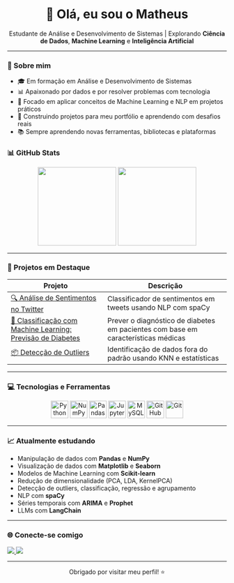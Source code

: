<h1 align="center">👋 Olá, eu sou o Matheus</h1>

<p align="center">
  Estudante de Análise e Desenvolvimento de Sistemas | Explorando <strong>Ciência de Dados</strong>, <strong>Machine Learning</strong> e <strong>Inteligência Artificial</strong>
</p>

---

### 🚀 Sobre mim

- 🎓 Em formação em Análise e Desenvolvimento de Sistemas  
- 📊 Apaixonado por dados e por resolver problemas com tecnologia  
- 🤖 Focado em aplicar conceitos de Machine Learning e NLP em projetos práticos  
- 💼 Construindo projetos para meu portfólio e aprendendo com desafios reais  
- 📚 Sempre aprendendo novas ferramentas, bibliotecas e plataformas

### 📊 GitHub Stats

<div align="center">
  <img height="180em" src="https://github-readme-stats.vercel.app/api?username=Matheusbcy&show_icons=true&theme=radical&include_all_commits=true&count_private=true"/>
  <img height="180em" src="https://github-readme-stats.vercel.app/api/top-langs/?username=Matheusbcy&layout=compact&langs_count=7&theme=radical"/>
</div>

---

### 📌 Projetos em Destaque

| Projeto | Descrição |
|--------|-----------|
| [🔍 Análise de Sentimentos no Twitter](https://github.com/Matheusbcy/-Data-Science-IA-/tree/main/NLP%20-%20Natural%20Language%20Processing/Tweet_Emotion) | Classificador de sentimentos em tweets usando NLP com spaCy |
| [🧠 Classificação com Machine Learning: Previsão de Diabetes](https://github.com/Matheusbcy/-Data-Science-IA-/tree/main/Machine%20Learning/Projetos/Classifica%C3%A7%C3%A3o) | Prever o diagnóstico de diabetes em pacientes com base em características médicas |
| [📦 Detecção de Outliers](https://github.com/Matheusbcy/-Data-Science-IA-/tree/main/Machine%20Learning/Detec%C3%A7%C3%A3o%20de%20outliers) | Identificação de dados fora do padrão usando KNN e estatísticas |

---

### 💻 Tecnologias e Ferramentas

<div align="center">

  <!-- Linguagens e Ferramentas -->
  <img src="https://cdn.jsdelivr.net/gh/devicons/devicon/icons/python/python-original.svg" width="40" alt="Python"/>
  <img src="https://cdn.jsdelivr.net/gh/devicons/devicon/icons/numpy/numpy-original.svg" width="40" alt="NumPy"/>
  <img src="https://cdn.jsdelivr.net/gh/devicons/devicon/icons/pandas/pandas-original.svg" width="40" alt="Pandas"/>
  <img src="https://cdn.jsdelivr.net/gh/devicons/devicon/icons/jupyter/jupyter-original.svg" width="40" alt="Jupyter"/>
  <img src="https://cdn.jsdelivr.net/gh/devicons/devicon/icons/mysql/mysql-original.svg" width="40" alt="MySQL"/>
  <img src="https://cdn.jsdelivr.net/gh/devicons/devicon/icons/github/github-original.svg" width="40" alt="GitHub"/>
  <img src="https://cdn.jsdelivr.net/gh/devicons/devicon/icons/git/git-original.svg" width="40" alt="Git"/>

</div>


</div>

---

### 📈 Atualmente estudando

- Manipulação de dados com **Pandas** e **NumPy**  
- Visualização de dados com **Matplotlib** e **Seaborn**  
- Modelos de Machine Learning com **Scikit-learn**  
- Redução de dimensionalidade (PCA, LDA, KernelPCA)  
- Detecção de outliers, classificação, regressão e agrupamento  
- NLP com **spaCy**  
- Séries temporais com **ARIMA** e **Prophet**  
- LLMs com **LangChain**

---

### 🌐 Conecte-se comigo

<p align="left">
  <a href="https://www.linkedin.com/in/matfreitas/" target="_blank">
    <img src="https://img.shields.io/badge/LinkedIn-0A66C2?style=for-the-badge&logo=linkedin&logoColor=white" />
  </a>
  <a href="mailto:matheusbcy@gmail.com">
    <img src="https://img.shields.io/badge/Gmail-EA4335?style=for-the-badge&logo=gmail&logoColor=white" />
  </a>
</p>

---

<p align="center">
  Obrigado por visitar meu perfil! ⭐
</p>
